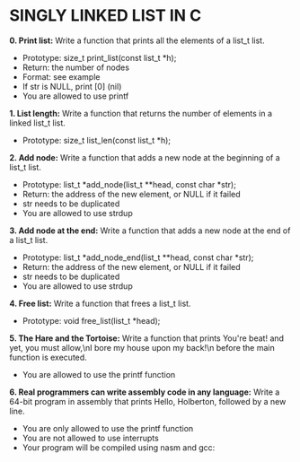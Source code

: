 # SINGLY LINKED LIST IN C

**0. Print list:** Write a function that prints all the elements of a list_t list.
+ Prototype: size_t print_list(const list_t *h);
+ Return: the number of nodes
+ Format: see example
+ If str is NULL, print [0] (nil)
+ You are allowed to use printf

**1. List length:** Write a function that returns the number of elements in a linked list_t list.
+ Prototype: size_t list_len(const list_t *h);

**2. Add node:** Write a function that adds a new node at the beginning of a list_t list.
+ Prototype: list_t *add_node(list_t **head, const char *str);
+ Return: the address of the new element, or NULL if it failed
+ str needs to be duplicated
+ You are allowed to use strdup

**3. Add node at the end:** Write a function that adds a new node at the end of a list_t list.
+ Prototype: list_t *add_node_end(list_t **head, const char *str);
+ Return: the address of the new element, or NULL if it failed
+ str needs to be duplicated
+ You are allowed to use strdup

**4. Free list:** Write a function that frees a list_t list.
+ Prototype: void free_list(list_t *head);

**5. The Hare and the Tortoise:** Write a function that prints You're beat! and yet, you must allow,\nI bore my house upon my back!\n before the main function is executed.
+ You are allowed to use the printf function

**6. Real programmers can write assembly code in any language:** Write a 64-bit program in assembly that prints Hello, Holberton, followed by a new line.
+ You are only allowed to use the printf function
+ You are not allowed to use interrupts
+ Your program will be compiled using nasm and gcc:
